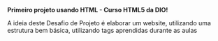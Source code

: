 **Primeiro projeto usando HTML - Curso HTML5 da DIO!**

A ideia deste Desafio de Projeto é elaborar um website, utilizando uma estrutura bem básica, utilizando tags aprendidas durante as aulas
